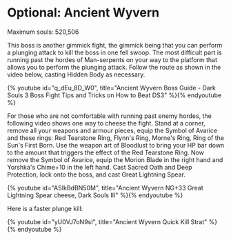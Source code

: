 # Optional: Ancient Wyvern

Maximum souls: 520,506

This boss is another gimmick fight, the gimmick being that you can perform a
plunging attack to kill the boss in one fell swoop. The most difficult part is
running past the hordes of Man-serpents on your way to the platform that allows
you to perform the plunging attack. Follow the route as shown in the video
below, casting Hidden Body as necessary.

{% youtube id="q_dEu_8D_W0", title="Ancient Wyvern Boss Guide - Dark Souls 3 Boss Fight Tips and Tricks on How to Beat DS3" %}{% endyoutube %}

For those who are not comfortable with running past enemy hordes, the following
video shows one way to cheese the fight. Stand at a corner, remove all your
weapons and armour pieces, equip the Symbol of Avarice and these rings: Red
Tearstone Ring, Flynn's Ring, Morne's Ring, Ring of the Sun's First Born. Use
the weapon art of Bloodlust to bring your HP bar down to the amount that
triggers the effect of the Red Tearstone Ring. Now remove the Symbol of Avarice,
equip the Morion Blade in the right hand and Yorshka's Chime+10 in the left
hand. Cast Sacred Oath and Deep Protection, lock onto the boss, and cast Great
Lightning Spear.

{% youtube id="ASIkBdBN50M", title="Ancient Wyvern NG+33 Great Lightning Spear cheese, Dark Souls III" %}{% endyoutube %}

Here is a faster plunge kill:

{% youtube id="yU0VJ7oN9sI", title="Ancient Wyvern Quick Kill Strat" %}{% endyoutube %}
